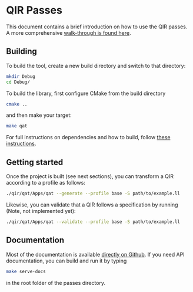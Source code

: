 # QIR Passes

This document contains a brief introduction on how to use the QIR passes. A more comprehensive [walk-through is found here](./docs/src/index.md).

## Building

To build the tool, create a new build directory and switch to that directory:

```sh
mkdir Debug
cd Debug/
```

To build the library, first configure CMake from the build directory

```sh
cmake ..
```

and then make your target:

```sh
make qat
```

For full instructions on dependencies and how to build, follow [these instructions](./docs/src/UserGuide/BuildingLibrary.md).

## Getting started

Once the project is built (see next sections), you can transform a QIR according to a profile as follows:

```sh
./qir/qat/Apps/qat --generate --profile base -S path/to/example.ll
```

Likewise, you can validate that a QIR follows a specification by running (Note, not implemented yet):

```sh
./qir/qat/Apps/qat --validate --profile base -S path/to/example.ll
```

## Documentation

Most of the documentation is available [directly on Github](./docs/src/index.md). If you need API documentation, you can build and run it by typing

```sh
make serve-docs
```

in the root folder of the passes directory.
